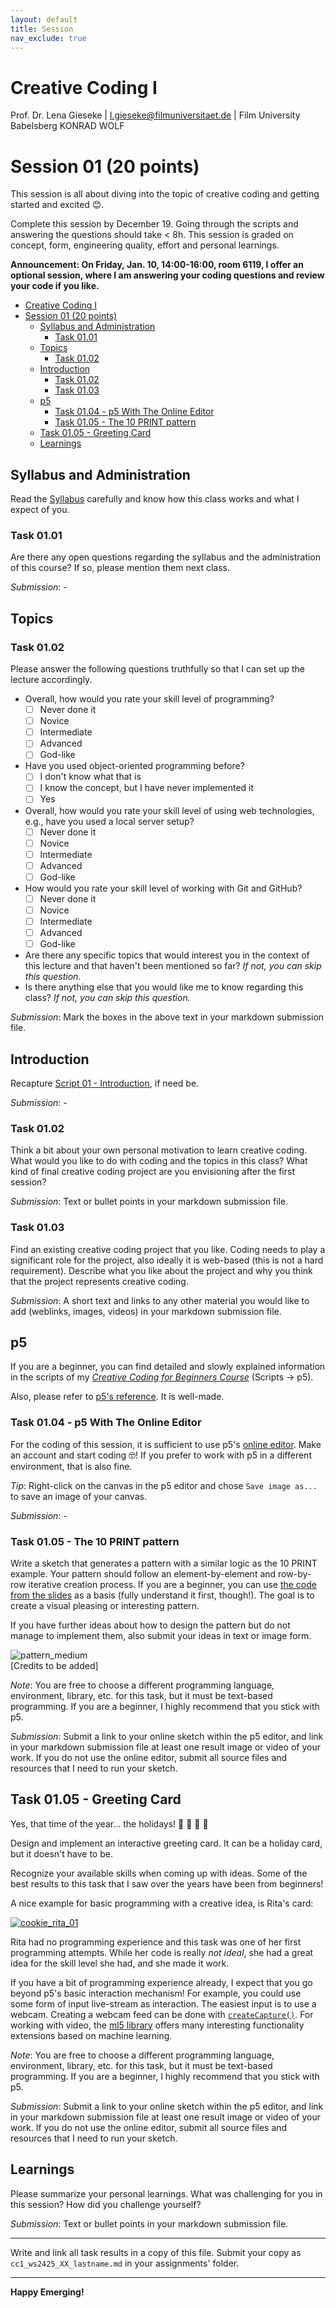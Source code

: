 ```yaml
---
layout: default
title: Session
nav_exclude: true
---
```



# Creative Coding I

Prof. Dr. Lena Gieseke \| l.gieseke@filmuniversitaet.de  \| Film University Babelsberg KONRAD WOLF
  

# Session 01 (20 points)

This session is all about diving into the topic of creative coding and getting started and excited 😊.

Complete this session by December 19. Going through the scripts and answering the questions should take < 8h. This session is graded on concept, form, engineering quality, effort and personal learnings.

**Announcement: On Friday, Jan. 10, 14:00-16:00, room 6119, I offer an optional session, where I am answering your coding questions and review your code if you like.**

<!-- $${\color{lightgreen}
\text{Announcement: On Friday, Jan. 10, 14:00-16:00, room 6119, I offer an optional session, where I am answering your coding questions and review your code if you like.}}$$ -->




* [Creative Coding I](#creative-coding-i)
* [Session 01 (20 points)](#session-01-20-points)
    * [Syllabus and Administration](#syllabus-and-administration)
        * [Task 01.01](#task-0101)
    * [Topics](#topics)
        * [Task 01.02](#task-0102)
    * [Introduction](#introduction)
        * [Task 01.02](#task-0102-1)
        * [Task 01.03](#task-0103)
    * [p5](#p5)
        * [Task 01.04 - p5 With The Online Editor](#task-0104---p5-with-the-online-editor)
        * [Task 01.05 - The 10 PRINT pattern](#task-0105---the-10-print-pattern)
    * [Task 01.05 - Greeting Card](#task-0105---greeting-card)
    * [Learnings](#learnings)

## Syllabus and Administration

Read the [Syllabus](../../index.md) carefully and know how this class works and what I expect of you.

### Task 01.01

Are there any open questions regarding the syllabus and the administration of this course? If so, please mention them next class.

*Submission*: -

## Topics

### Task 01.02

Please answer the following questions truthfully so that I can set up the lecture accordingly.

* Overall, how would you rate your skill level of programming?
    * [ ] Never done it
    * [ ] Novice
    * [ ] Intermediate
    * [ ] Advanced
    * [ ] God-like
* Have you used object-oriented programming before?
    * [ ] I don't know what that is
    * [ ] I know the concept, but I have never implemented it
    * [ ] Yes
* Overall, how would you rate your skill level of using web technologies, e.g., have you used a local server setup?
    * [ ] Never done it
    * [ ] Novice
    * [ ] Intermediate
    * [ ] Advanced
    * [ ] God-like
* How would you rate your skill level of working with Git and GitHub?
    * [ ] Never done it
    * [ ] Novice
    * [ ] Intermediate
    * [ ] Advanced
    * [ ] God-like
* Are there any specific topics that would interest you in the context of this lecture and that haven't been mentioned so far? *If not, you can skip this question.*
* Is there anything else that you would like me to know regarding this class? *If not, you can skip this question.*


*Submission*: Mark the boxes in the above text in your markdown submission file.  



## Introduction

Recapture [Script 01 - Introduction](../../02_scripts/cc1_ws2425_01_intro_script.md), if need be.

*Submission*: -


### Task 01.02

Think a bit about your own personal motivation to learn creative coding. What would you like to do with coding and the topics in this class? What kind of final creative coding project are you envisioning after the first session? 


*Submission*: Text or bullet points in your markdown submission file.  



### Task 01.03

Find an existing creative coding project that you like. Coding needs to play a significant role for the project, also ideally it is web-based (this is not a hard requirement). Describe what you like about the project and why you think that the project represents creative coding.


*Submission*: A short text and links to any other material you would like to add (weblinks, images, videos) in your markdown submission file.  


## p5

If you are a beginner, you can find detailed and slowly explained information in the scripts of my [*Creative Coding for Beginners Course*](../../02_scripts/p5/) (Scripts -> p5).

Also, please refer to [p5's reference](https://p5js.org/reference/). It is well-made.



### Task 01.04 - p5 With The Online Editor

For the coding of this session, it is sufficient to use p5's [online editor](https://editor.p5js.org/). Make an account and start coding 🤓! If you prefer to work with p5 in a different environment, that is also fine.

*Tip*: Right-click on the canvas in the p5 editor and chose `Save image as...` to save an image of your canvas.

*Submission*: -


### Task 01.05 - The 10 PRINT pattern

Write a sketch that generates a pattern with a similar logic as the 10 PRINT example. Your pattern should follow an element-by-element and row-by-row iterative creation process. If you are a beginner, you can use [the code from the slides](https://editor.p5js.org/legie/sketches/nrfQTzxMI) as a basis (fully understand it first, though!). The goal is to create a visual pleasing or interesting pattern. 

If you have further ideas about how to design the pattern but do not manage to implement them, also submit your ideas in text or image form.

![pattern_medium](./img/pattern_medium.gif)  
[Credits to be added]

*Note*: You are free to choose a different programming language, environment, library, etc. for this task, but it must be text-based programming. If you are a beginner, I highly recommend that you stick with p5. 


*Submission*: Submit a link to your online sketch within the p5 editor, and link in your markdown submission file at least one result image or video of your work. If you do not use the online editor, submit all source files and resources that I need to run your sketch.


## Task 01.05 - Greeting Card

Yes, that time of the year... the holidays! 🎄 🎄 🎄 🎄

Design and implement an interactive greeting card. It can be a holiday card, but it doesn't have to be. 

Recognize your available skills when coming up with ideas. Some of the best results to this task that I saw over the years have been from beginners!

A nice example for basic programming with a creative idea, is Rita's card:

<!-- <iframe src="https://editor.p5js.org/legie/full/wmTwrpPWx"></iframe> -->

[![cookie_rita_01](./img/cookie_rita_01.png)](https://editor.p5js.org/legie/full/wmTwrpPWx)  
  
Rita had no programming experience and this task was one of her first programming attempts. While her code is really *not ideal*, she had a great idea for the skill level she had, and she made it work.

If you have a bit of programming experience already, I expect that you go beyond p5's basic interaction mechanism! For example, you could use some form of input live-stream as interaction. The easiest input is to use a webcam. Creating a webcam feed can be done with [`createCapture()`](https://p5js.org/reference/#/p5/createCapture). For working with video, the [ml5 library](https://ml5js.org/) offers many interesting functionality extensions based on machine learning.


*Note*: You are free to choose a different programming language, environment, library, etc. for this task, but it must be text-based programming. If you are a beginner, I highly recommend that you stick with p5. 

*Submission*: Submit a link to your online sketch within the p5 editor, and link in your markdown submission file at least one result image or video of your work. If you do not use the online editor, submit all source files and resources that I need to run your sketch.

  

## Learnings

Please summarize your personal learnings. What was challenging for you in this session? How did you challenge yourself?

*Submission*: Text or bullet points in your markdown submission file.  


---

Write and link all task results in a copy of this file. Submit your copy as `cc1_ws2425_XX_lastname.md` in your assignments' folder.

---

**Happy Emerging!**

